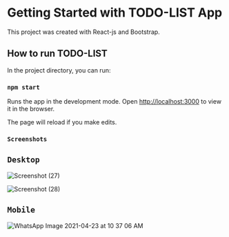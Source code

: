 # Getting Started with TODO-LIST App

This project was created with React-js and Bootstrap.

## How to run TODO-LIST

In the project directory, you can run:

### `npm start`

Runs the app in the development mode.
Open [http://localhost:3000](http://localhost:3000) to view it in the browser.

The page will reload if you make edits.

### `Screenshots`
## `Desktop`
![Screenshot (27)](https://user-images.githubusercontent.com/49197635/115821777-0c2bb880-a421-11eb-969a-1832a96a68a0.png)

![Screenshot (28)](https://user-images.githubusercontent.com/49197635/115821781-0d5ce580-a421-11eb-890a-58059e9e0299.png)

## `Mobile`
![WhatsApp Image 2021-04-23 at 10 37 06 AM](https://user-images.githubusercontent.com/49197635/115821774-0afa8b80-a421-11eb-82b8-4e276e712459.jpeg)
